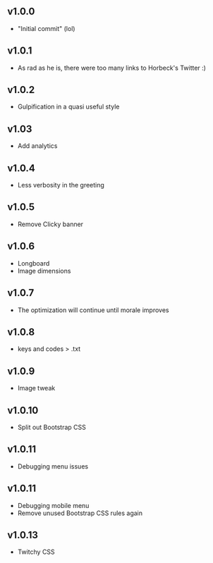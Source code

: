 ## v1.0.0

- "Initial commit" (lol)

## v1.0.1

- As rad as he is, there were too many links to Horbeck's Twitter :)

## v1.0.2

- Gulpification in a quasi useful style

## v1.03

- Add analytics

## v1.0.4

- Less verbosity in the greeting

## v1.0.5

- Remove Clicky banner

## v1.0.6

- Longboard
- Image dimensions

## v1.0.7

- The optimization will continue until morale improves

## v1.0.8

- keys and codes > .txt

## v1.0.9

- Image tweak

## v1.0.10

- Split out Bootstrap CSS

## v1.0.11

- Debugging menu issues

## v1.0.11

- Debugging mobile menu
- Remove unused Bootstrap CSS rules again

## v1.0.13

- Twitchy CSS
